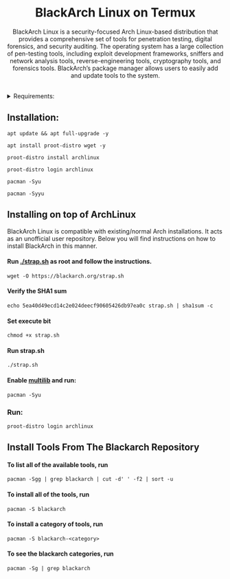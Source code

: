 # <h1 align="center">BlackArch Linux on Termux</h1>

<p align="center"> BlackArch Linux is a security-focused Arch Linux-based distribution that provides a comprehensive set of tools for penetration testing, digital forensics, and security auditing. The operating system has a large collection of pen-testing tools, including exploit development frameworks, sniffers and network analysis tools, reverse-engineering tools, cryptography tools, and forensics tools. BlackArch’s package manager allows users to easily add and update tools to the system. </p>

<br>

<details><summary>Requirements:
</summary>
    
 * `5-15GB storage`
 * `aarch64`
 * `arm64`
 * `armeabi-v7a`
 * `armeabi-v8a`
 * [`Termux`](https://github.com/xiv3r/Kali-Linux-Termux/releases/download/Apps/Termux_v0.119.1.apk)
</details>

## Installation:

    apt update && apt full-upgrade -y

    apt install proot-distro wget -y
    
    proot-distro install archlinux

    proot-distro login archlinux

    pacman -Syu

    pacman -Syyu


## Installing on top of ArchLinux

BlackArch Linux is compatible with existing/normal Arch installations. It acts as an unofficial user repository. Below you will find instructions on how to install BlackArch in this manner.

#### Run [./strap.sh](https://blackarch.org/strap.sh) as root and follow the instructions.
   
    wget -O https://blackarch.org/strap.sh

#### Verify the SHA1 sum

    echo 5ea40d49ecd14c2e024deecf90605426db97ea0c strap.sh | sha1sum -c

#### Set execute bit

    chmod +x strap.sh

#### Run strap.sh

    ./strap.sh

#### Enable [multilib](https://wiki.archlinux.org/index.php/Official_repositories#Enabling_multilib) and run:

    pacman -Syu
    

### Run:

    proot-distro login archlinux



## Install Tools From The Blackarch Repository

#### To list all of the available tools, run
   
    pacman -Sgg | grep blackarch | cut -d' ' -f2 | sort -u

#### To install all of the tools, run

    pacman -S blackarch
    
#### To install a category of tools, run
    
    pacman -S blackarch-<category>
    
#### To see the blackarch categories, run

    pacman -Sg | grep blackarch
